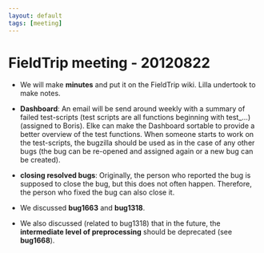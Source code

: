 ```yaml
---
layout: default
tags: [meeting]
---
```


# FieldTrip meeting - 20120822

*  We will make **minutes** and put it on the FieldTrip wiki. Lilla undertook to make notes.

*  **Dashboard**: An email will be send around weekly with a summary of failed test-scripts (test scripts are all functions beginning with test_...) (assigned to Boris). Elke can make the Dashboard sortable to provide a better overview of the test functions. When someone starts to work on the test-scripts, the bugzilla should be used as in the case of any other bugs (the bug can be re-opened and assigned again or a new bug can be created).

*  **closing resolved bugs**: Originally, the person who reported the bug is supposed to close the bug, but this does not often happen. Therefore, the person who fixed the bug can also close it.

*  We discussed **bug1663** and **bug1318**.

*  We also discussed (related to bug1318) that in the future, the **intermediate level of preprocessing** should be deprecated (see **bug1668**). 

